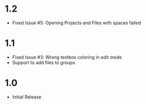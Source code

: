 # 1.2

- Fixed Issue #5: Opening Projects and Files with spaces failed

# 1.1

- Fixed Issue #3: Wrong textbox coloring in edit mode
- Support to add files to groups

# 1.0

- Initial Release

